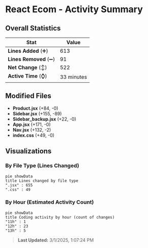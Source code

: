 # React Ecom - Activity Summary 

## Overall Statistics

| Stat                   | Value                                                             |
| ---------------------- | ----------------------------------------------------------------- |
| **Lines Added** (➕)   | 613                                          |
| **Lines Removed** (➖) | 91                                        |
| **Net Change** (↕)    | 522                |
| **Active Time** (⌚)   | 33 minutes |


## Modified Files
- **Product.jsx** (+84, -0)
- **Sidebar.jsx** (+155, -89)
- **Sidebar_backup.jsx** (+22, -0)
- **App.jsx** (+171, -0)
- **Nav.jsx** (+132, -2)
- **index.css** (+49, -0)

## Visualizations

### By File Type (Lines Changed)

```mermaid
pie showData
title Lines changed by file type
".jsx" : 655
".css" : 49
```

### By Hour (Estimated Activity Count)

```mermaid
pie showData
title Coding activity by hour (count of changes)
"11h" : 1
"12h" : 23
"13h" : 5
```


> **Last Updated:** 3/1/2025, 1:07:24 PM